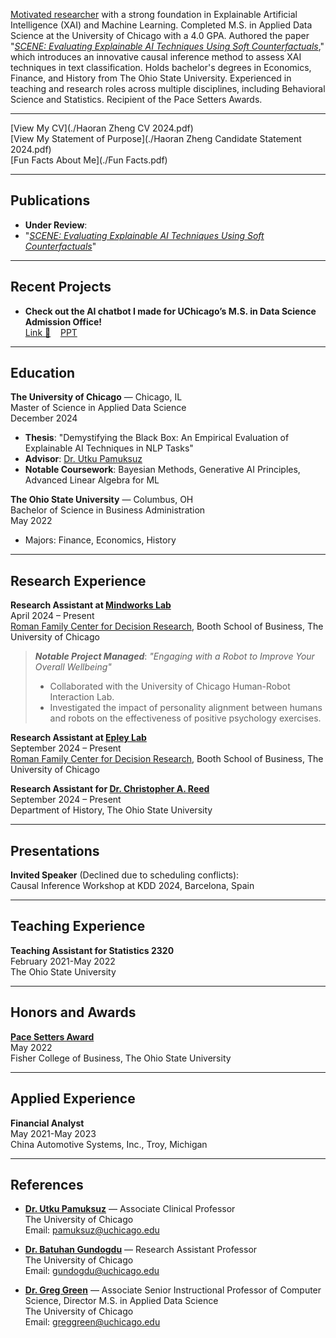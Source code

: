 [Motivated researcher](https://www.linkedin.com/in/haoran-zheng-04a9551ba/) with a strong foundation in Explainable Artificial Intelligence (XAI) and Machine Learning. Completed M.S. in Applied Data Science at the University of Chicago with a 4.0 GPA. Authored the paper "[*SCENE: Evaluating Explainable AI Techniques Using Soft Counterfactuals*](https://scholar.google.com/citations?hl=en&view_op=list_works&gmla=ALUCkoW2B9_cfbb3bricQPJNTxlYXIpwGfyosG2Q-s1wwWjqIZRvdeLHpzntLlOdaNDhENJ9NWGrVNKOKHR42g&user=t8z21IQAAAAJ)," which introduces an innovative causal inference method to assess XAI techniques in text classification. Holds bachelor's degrees in Economics, Finance, and History from The Ohio State University. Experienced in teaching and research roles across multiple disciplines, including Behavioral Science and Statistics. Recipient of the Pace Setters Awards.  

---

[View My CV](./Haoran Zheng CV 2024.pdf)  
[View My Statement of Purpose](./Haoran Zheng Candidate Statement 2024.pdf)  
[Fun Facts About Me](./Fun Facts.pdf)

---

## Publications
- **Under Review**:  
- "[*SCENE: Evaluating Explainable AI Techniques Using Soft Counterfactuals*](https://arxiv.org/abs/2408.04575)"  

---

## Recent Projects
- **Check out the AI chatbot I made for UChicago’s M.S. in Data Science Admission Office!**  
[Link 🤖](https://rag-uchicago-website.streamlit.app/)&nbsp;&nbsp;&nbsp;&nbsp;[PPT](./GenAI_Project.pdf)  

---

## Education
**The University of Chicago** — Chicago, IL  
Master of Science in Applied Data Science  
December 2024  
- **Thesis**: "Demystifying the Black Box: An Empirical Evaluation of Explainable AI Techniques in NLP Tasks"  
- **Advisor**: [Dr. Utku Pamuksuz](https://datascience.uchicago.edu/people/utku-pamuksuz-phd/)  
- **Notable Coursework**: Bayesian Methods, Generative AI Principles, Advanced Linear Algebra for ML  

**The Ohio State University** — Columbus, OH  
Bachelor of Science in Business Administration  
May 2022  
- Majors: Finance, Economics, History   

---

## Research Experience
**Research Assistant at [Mindworks Lab](https://www.chicagobooth.edu/mindworks)**  
April 2024 – Present  
[Roman Family Center for Decision Research](https://www.chicagobooth.edu/research/roman), Booth School of Business, The University of Chicago

> ***Notable Project Managed***: *"Engaging with a Robot to Improve Your Overall Wellbeing"*  
> - Collaborated with the University of Chicago Human-Robot Interaction Lab.  
> - Investigated the impact of personality alignment between humans and robots on the effectiveness of positive psychology exercises.

**Research Assistant at [Epley Lab](https://www.nicholasepley.com/)**  
September 2024 – Present  
[Roman Family Center for Decision Research](https://www.chicagobooth.edu/research/roman), Booth School of Business, The University of Chicago  


**Research Assistant for [Dr. Christopher A. Reed](https://history.osu.edu/people/reed.434)**  
September 2024 – Present  
Department of History, The Ohio State University  

---

## Presentations
**Invited Speaker** (Declined due to scheduling conflicts):  
Causal Inference Workshop at KDD 2024, Barcelona, Spain

---

## Teaching Experience
**Teaching Assistant for Statistics 2320**  
February 2021-May 2022  
The Ohio State University  

---

## Honors and Awards
**[Pace Setters Award](https://fisher.osu.edu/about/awards/pace-setters)**  
May 2022  
Fisher College of Business, The Ohio State University  

---

## Applied Experience
**Financial Analyst**  
May 2021-May 2023  
China Automotive Systems, Inc., Troy, Michigan  

---

## References
- **[Dr. Utku Pamuksuz](https://datascience.uchicago.edu/people/utku-pamuksuz-phd/)** — Associate Clinical Professor  
  The University of Chicago  
  Email: pamuksuz@uchicago.edu  

- **[Dr. Batuhan Gundogdu](https://scholar.google.com.tr/citations?hl=en&user=KcVFF0UAAAAJ&view_op=list_works&sortby=pubdate)** — Research Assistant Professor  
  The University of Chicago  
  Email: gundogdu@uchicago.edu  

- **[Dr. Greg Green](https://cs.uchicago.edu/people/greg-green/)** — Associate Senior Instructional Professor of Computer Science, Director M.S. in Applied Data Science  
  The University of Chicago  
  Email: greggreen@uchicago.edu  




